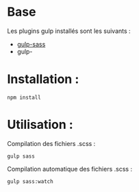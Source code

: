 # Base

Les plugins gulp installés sont les suivants :
- [gulp-sass](https://www.npmjs.com/package/gulp-sass)
- gulp- 

# Installation :

```
npm install
```

# Utilisation :

Compilation des fichiers .scss :
```
gulp sass
```

Compilation automatique des fichiers .scss :
```
gulp sass:watch
```
